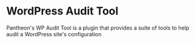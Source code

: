 # WordPress Audit Tool

Pantheon's WP Audit Tool is a plugin that provides a suite of tools to help audit a WordPress site's configuration